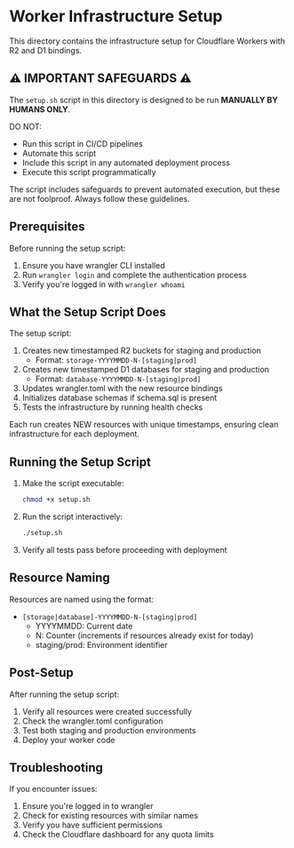 # Worker Infrastructure Setup

This directory contains the infrastructure setup for Cloudflare Workers with R2 and D1 bindings.

## ⚠️ IMPORTANT SAFEGUARDS ⚠️

The `setup.sh` script in this directory is designed to be run **MANUALLY BY HUMANS ONLY**. 

DO NOT:
- Run this script in CI/CD pipelines
- Automate this script
- Include this script in any automated deployment process
- Execute this script programmatically

The script includes safeguards to prevent automated execution, but these are not foolproof. Always follow these guidelines.

## Prerequisites

Before running the setup script:

1. Ensure you have wrangler CLI installed
2. Run `wrangler login` and complete the authentication process
3. Verify you're logged in with `wrangler whoami`

## What the Setup Script Does

The setup script:

1. Creates new timestamped R2 buckets for staging and production
   - Format: `storage-YYYYMMDD-N-[staging|prod]`
2. Creates new timestamped D1 databases for staging and production
   - Format: `database-YYYYMMDD-N-[staging|prod]`
3. Updates wrangler.toml with the new resource bindings
4. Initializes database schemas if schema.sql is present
5. Tests the infrastructure by running health checks

Each run creates NEW resources with unique timestamps, ensuring clean infrastructure for each deployment.

## Running the Setup Script

1. Make the script executable:
   ```bash
   chmod +x setup.sh
   ```

2. Run the script interactively:
   ```bash
   ./setup.sh
   ```

3. Verify all tests pass before proceeding with deployment

## Resource Naming

Resources are named using the format:
- `[storage|database]-YYYYMMDD-N-[staging|prod]`
  - YYYYMMDD: Current date
  - N: Counter (increments if resources already exist for today)
  - staging/prod: Environment identifier

## Post-Setup

After running the setup script:
1. Verify all resources were created successfully
2. Check the wrangler.toml configuration
3. Test both staging and production environments
4. Deploy your worker code

## Troubleshooting

If you encounter issues:
1. Ensure you're logged in to wrangler
2. Check for existing resources with similar names
3. Verify you have sufficient permissions
4. Check the Cloudflare dashboard for any quota limits